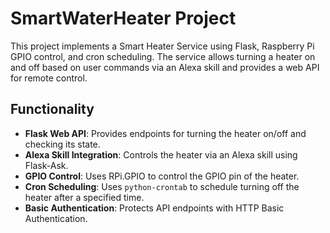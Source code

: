 # SmartWaterHeater Project 

This project implements a Smart Heater Service using Flask, Raspberry Pi GPIO control, and cron scheduling. The service allows turning a heater on and off based on user commands via an Alexa skill and provides a web API for remote control.

## Functionality

- **Flask Web API**: Provides endpoints for turning the heater on/off and checking its state.
- **Alexa Skill Integration**: Controls the heater via an Alexa skill using Flask-Ask.
- **GPIO Control**: Uses RPi.GPIO to control the GPIO pin of the heater.
- **Cron Scheduling**: Uses `python-crontab` to schedule turning off the heater after a specified time.
- **Basic Authentication**: Protects API endpoints with HTTP Basic Authentication.
